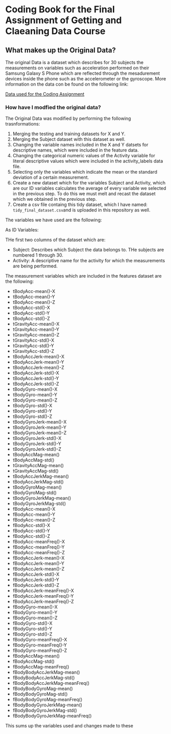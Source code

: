 # Coding Book for the Final Assignment of Getting and Claeaning Data Course

## What makes up the Original Data?

The original Data is a dataset which describes for 30 subjects the measurements on variables such as acceleration performed on their Samsung Galaxy S Phone which
are reflected through the mesadurement devices inside the phone such as the accelerometer or the gyroscope. More information on the data con be found on the
following link:

[Data used for the Coding Assignment](http://archive.ics.uci.edu/ml/datasets/Human+Activity+Recognition+Using+Smartphones)

### How have I modfied the original data?

The Original Data was modified by performing the following trasnformations:

1. Merging the testing and training datasets for X and Y.
2. Merging the Subject dataset with this dataset as well.
3. Changing the variable names included in the X and Y datsets for descriptive names, which were included in the feature data.
4. Changing the categorical numeric values of the Activity variable for literal descriptive values which were included in the activity_labels data file.
5. Selecting only the variables which indicate the mean or the standard deviation of a certain measurement.
6. Create a new dataset which for the variables Subject and Activity, which are our ID variables calculates the average of every variable we selected
  in the previous step. To do this we must melt and recast the dataset which we obtained in the previous step.
7. Create a csv file containg this tidy dataset, which I have named: `tidy_final_dataset.csv`and is uploaded in this repository as well.

The variables we have used are the following:

As ID Variables:

THe first two columns of the dataset which are:

- Subject: Describes which Subject the data belongs to. THe subjects are numbered 1 through 30.
- Activity: A descriptive name for the activity for which the measurements are being performed.


The measurement variables which are included in the features dataset are the following:

- tBodyAcc-mean()-X
- tBodyAcc-mean()-Y
- tBodyAcc-mean()-Z
- tBodyAcc-std()-X
- tBodyAcc-std()-Y
- tBodyAcc-std()-Z
- tGravityAcc-mean()-X
- tGravityAcc-mean()-Y
- tGravityAcc-mean()-Z
- tGravityAcc-std()-X
- tGravityAcc-std()-Y
- tGravityAcc-std()-Z
- tBodyAccJerk-mean()-X
- tBodyAccJerk-mean()-Y
- tBodyAccJerk-mean()-Z
- tBodyAccJerk-std()-X
- tBodyAccJerk-std()-Y
- tBodyAccJerk-std()-Z
- tBodyGyro-mean()-X
- tBodyGyro-mean()-Y
- tBodyGyro-mean()-Z
- tBodyGyro-std()-X
- tBodyGyro-std()-Y
- tBodyGyro-std()-Z
- tBodyGyroJerk-mean()-X
- tBodyGyroJerk-mean()-Y
- tBodyGyroJerk-mean()-Z
- tBodyGyroJerk-std()-X
- tBodyGyroJerk-std()-Y
- tBodyGyroJerk-std()-Z
- tBodyAccMag-mean()
- tBodyAccMag-std()
- tGravityAccMag-mean()
- tGravityAccMag-std()
- tBodyAccJerkMag-mean()
- tBodyAccJerkMag-std()
- tBodyGyroMag-mean()
- tBodyGyroMag-std()
- tBodyGyroJerkMag-mean()
- tBodyGyroJerkMag-std()
- fBodyAcc-mean()-X
- fBodyAcc-mean()-Y
- fBodyAcc-mean()-Z
- fBodyAcc-std()-X
- fBodyAcc-std()-Y
- fBodyAcc-std()-Z
- fBodyAcc-meanFreq()-X
- fBodyAcc-meanFreq()-Y
- fBodyAcc-meanFreq()-Z
- fBodyAccJerk-mean()-X
- fBodyAccJerk-mean()-Y
- fBodyAccJerk-mean()-Z
- fBodyAccJerk-std()-X
- fBodyAccJerk-std()-Y
- fBodyAccJerk-std()-Z
- fBodyAccJerk-meanFreq()-X
- fBodyAccJerk-meanFreq()-Y
- fBodyAccJerk-meanFreq()-Z
- fBodyGyro-mean()-X
- fBodyGyro-mean()-Y
- fBodyGyro-mean()-Z
- fBodyGyro-std()-X
- fBodyGyro-std()-Y
- fBodyGyro-std()-Z
- fBodyGyro-meanFreq()-X
- fBodyGyro-meanFreq()-Y
- fBodyGyro-meanFreq()-Z
- fBodyAccMag-mean()
- fBodyAccMag-std()
- fBodyAccMag-meanFreq()
- fBodyBodyAccJerkMag-mean()
- fBodyBodyAccJerkMag-std()
- fBodyBodyAccJerkMag-meanFreq()
- fBodyBodyGyroMag-mean()
- fBodyBodyGyroMag-std()
- fBodyBodyGyroMag-meanFreq()
- fBodyBodyGyroJerkMag-mean()
- fBodyBodyGyroJerkMag-std()
- fBodyBodyGyroJerkMag-meanFreq()


This sums up the variables used and changes made to these
